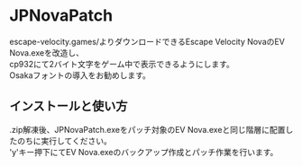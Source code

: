 # JPNovaPatch

escape-velocity.games/よりダウンロードできるEscape Velocity NovaのEV Nova.exeを改造し、<br>
cp932にて2バイト文字をゲーム中で表示できるようにします。<br>
Osakaフォントの導入をお勧めします。

## インストールと使い方
.zip解凍後、JPNovaPatch.exeをパッチ対象のEV Nova.exeと同じ階層に配置したのちに実行してください。<br>
'y'キー押下にてEV Nova.exeのバックアップ作成とパッチ作業を行います。
